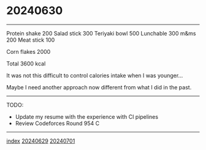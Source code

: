 <head><meta name="viewport" content="width=device-width, initial-scale=1.0, user-scalable=yes" /><meta charset="UTF-8"></head>

# 20240630

---

Protein shake 200
Salad stick 300
Teriyaki bowl 500
Lunchable 300
m&ms 200
Meat stick 100

Corn flakes 2000

Total 3600 kcal

It was not this difficult to control calories intake when I was younger...

Maybe I need another approach now different from what I did in the past.

---

TODO:

- Update my resume with the experience with CI pipelines
- Review Codeforces Round 954 C

---

[index](../../index.html)
[20240629](20240629.html)
[20240701](../07/20240701.html)

